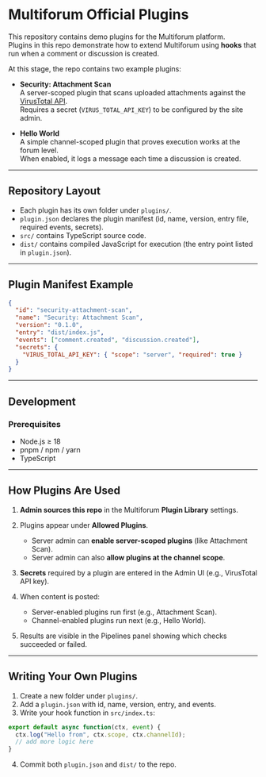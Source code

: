 # Multiforum Official Plugins

This repository contains demo plugins for the Multiforum platform.  
Plugins in this repo demonstrate how to extend Multiforum using **hooks** that run when a comment or discussion is created.  

At this stage, the repo contains two example plugins:

- **Security: Attachment Scan**  
  A server-scoped plugin that scans uploaded attachments against the [VirusTotal API](https://www.virustotal.com/).  
  Requires a secret (`VIRUS_TOTAL_API_KEY`) to be configured by the site admin.

- **Hello World**  
  A simple channel-scoped plugin that proves execution works at the forum level.  
  When enabled, it logs a message each time a discussion is created.

---

## Repository Layout

- Each plugin has its own folder under `plugins/`.
- `plugin.json` declares the plugin manifest (id, name, version, entry file, required events, secrets).
- `src/` contains TypeScript source code.
- `dist/` contains compiled JavaScript for execution (the entry point listed in `plugin.json`).

---

## Plugin Manifest Example

```json
{
  "id": "security-attachment-scan",
  "name": "Security: Attachment Scan",
  "version": "0.1.0",
  "entry": "dist/index.js",
  "events": ["comment.created", "discussion.created"],
  "secrets": {
    "VIRUS_TOTAL_API_KEY": { "scope": "server", "required": true }
  }
}
````

---

## Development

### Prerequisites

* Node.js ≥ 18
* pnpm / npm / yarn
* TypeScript

---

## How Plugins Are Used

1. **Admin sources this repo** in the Multiforum **Plugin Library** settings.
2. Plugins appear under **Allowed Plugins**.

   * Server admin can **enable server-scoped plugins** (like Attachment Scan).
   * Server admin can also **allow plugins at the channel scope**.
3. **Secrets** required by a plugin are entered in the Admin UI (e.g., VirusTotal API key).
4. When content is posted:

   * Server-enabled plugins run first (e.g., Attachment Scan).
   * Channel-enabled plugins run next (e.g., Hello World).
5. Results are visible in the Pipelines panel showing which checks succeeded or failed.

---

## Writing Your Own Plugins

1. Create a new folder under `plugins/`.
2. Add a `plugin.json` with id, name, version, entry, and events.
3. Write your hook function in `src/index.ts`:

```ts
export default async function(ctx, event) {
  ctx.log("Hello from", ctx.scope, ctx.channelId);
  // add more logic here
}
```

4. Commit both `plugin.json` and `dist/` to the repo.
